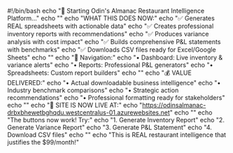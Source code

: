 #!/bin/bash
echo "🏰 Starting Odin's Almanac Restaurant Intelligence Platform..."
echo ""
echo "WHAT THIS DOES NOW:"
echo "✅ Generates REAL spreadsheets with actionable data"
echo "✅ Creates professional inventory reports with recommendations" 
echo "✅ Produces variance analysis with cost impact"
echo "✅ Builds comprehensive P&L statements with benchmarks"
echo "✅ Downloads CSV files ready for Excel/Google Sheets"
echo ""
echo "🎯 Navigation:"
echo "• Dashboard: Live inventory & variance alerts"
echo "• Reports: Professional P&L generators" 
echo "• Spreadsheets: Custom report builders"
echo ""
echo "💰 VALUE DELIVERED:"
echo "• Actual downloadable business intelligence"
echo "• Industry benchmark comparisons"
echo "• Strategic action recommendations"
echo "• Professional formatting ready for stakeholders"
echo ""
echo "🚀 SITE IS NOW LIVE AT:"
echo "https://odinsalmanac-drbxbhewetbghqdu.westcentralus-01.azurewebsites.net"
echo ""
echo "The buttons now work! Try:"
echo "1. Generate Inventory Report"
echo "2. Generate Variance Report" 
echo "3. Generate P&L Statement"
echo "4. Download CSV files"
echo ""
echo "This is REAL restaurant intelligence that justifies the $99/month!"
